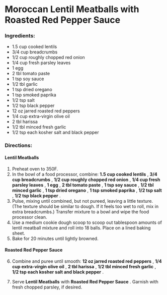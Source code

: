 # Moroccan Lentil Meatballs with Roasted Red Pepper Sauce 

### Ingredients: 
* 1.5 cup cooked lentils
* 3/4 cup breadcrumbs
* 1/2 cup roughly chopped red onion
* 1/4 cup fresh parsley leaves
* 1 egg
* 2 tbl tomato paste
* 1 tsp soy sauce
* 1/2 tbl garlic
* 1 tsp dried oregano
* 1 tsp smoked paprika
* 1/2 tsp salt
* 1/2 tsp black pepper
* 12 oz jarred roasted red peppers
* 1/4 cup extra-virgin olive oil
* 2 tbl harissa
* 1/2 tbl minced fresh garlic
* 1/2 tsp each kosher salt and black pepper

### Directions: 
#### Lentil Meatballs
1. Preheat oven to 350F. 
2. In the bowl of a food processor, combine: **1.5 cup cooked lentils** , **3/4 cup breadcrumbs** , **1/2 cup roughly chopped red onion** , **1/4 cup fresh parsley leaves** , **1 egg** , **2 tbl tomato paste** , **1 tsp soy sauce** , **1/2 tbl minced garlic** , **1 tsp dried oregano** , **1 tsp smoked paprika** , **1/2 tsp salt** , **1/2 tsp black pepper** . 
3. Pulse, mixing until combined, but not pureed, leaving a little texture. (The texture should be similar to dough. If it feels too wet to roll, mix in extra breadcrumbs.) Transfer mixture to a bowl and wipe the food processor clean. 
4. Use a medium cookie dough scoop to scoop out tablespoon amounts of lentil meatball mixture and roll into 18 balls. Place on a lined baking sheet. 
5. Bake for 20 minutes until lightly browned. 


#### Roasted Red Pepper Sauce
6. Combine and puree until smooth: **12 oz jarred roasted red peppers** , **1/4 cup extra-virgin olive oil** , **2 tbl harissa** , **1/2 tbl minced fresh garlic** , **1/2 tsp each kosher salt and black pepper** . 


7. Serve **Lentil Meatballs** with **Roasted Red Pepper Sauce** . Garnish with fresh chopped parsley, if desired. 
